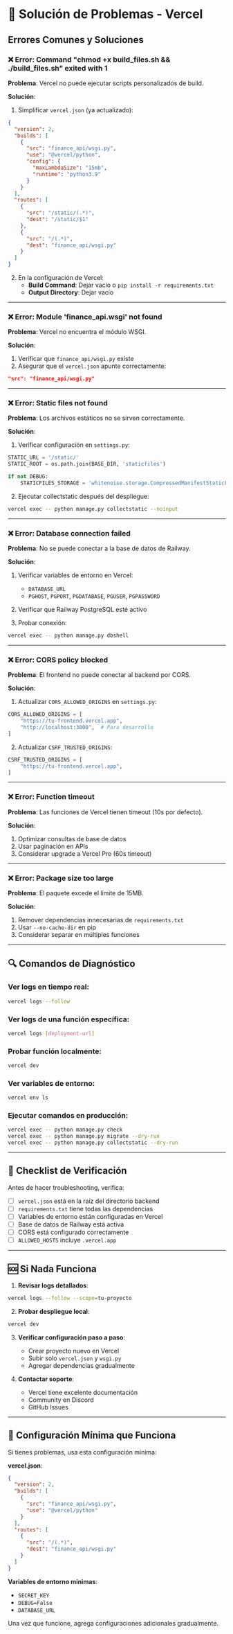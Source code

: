 # 🔧 Solución de Problemas - Vercel

## Errores Comunes y Soluciones

### ❌ Error: Command "chmod +x build_files.sh && ./build_files.sh" exited with 1

**Problema**: Vercel no puede ejecutar scripts personalizados de build.

**Solución**:
1. Simplificar `vercel.json` (ya actualizado):
```json
{
  "version": 2,
  "builds": [
    {
      "src": "finance_api/wsgi.py",
      "use": "@vercel/python",
      "config": { 
        "maxLambdaSize": "15mb", 
        "runtime": "python3.9"
      }
    }
  ],
  "routes": [
    {
      "src": "/static/(.*)",
      "dest": "/static/$1"
    },
    {
      "src": "/(.*)",
      "dest": "finance_api/wsgi.py"
    }
  ]
}
```

2. En la configuración de Vercel:
   - **Build Command**: Dejar vacío o `pip install -r requirements.txt`
   - **Output Directory**: Dejar vacío

---

### ❌ Error: Module 'finance_api.wsgi' not found

**Problema**: Vercel no encuentra el módulo WSGI.

**Solución**:
1. Verificar que `finance_api/wsgi.py` existe
2. Asegurar que el `vercel.json` apunte correctamente:
```json
"src": "finance_api/wsgi.py"
```

---

### ❌ Error: Static files not found

**Problema**: Los archivos estáticos no se sirven correctamente.

**Solución**:
1. Verificar configuración en `settings.py`:
```python
STATIC_URL = '/static/'
STATIC_ROOT = os.path.join(BASE_DIR, 'staticfiles')

if not DEBUG:
    STATICFILES_STORAGE = 'whitenoise.storage.CompressedManifestStaticFilesStorage'
```

2. Ejecutar collectstatic después del despliegue:
```bash
vercel exec -- python manage.py collectstatic --noinput
```

---

### ❌ Error: Database connection failed

**Problema**: No se puede conectar a la base de datos de Railway.

**Solución**:
1. Verificar variables de entorno en Vercel:
   - `DATABASE_URL`
   - `PGHOST`, `PGPORT`, `PGDATABASE`, `PGUSER`, `PGPASSWORD`

2. Verificar que Railway PostgreSQL esté activo

3. Probar conexión:
```bash
vercel exec -- python manage.py dbshell
```

---

### ❌ Error: CORS policy blocked

**Problema**: El frontend no puede conectar al backend por CORS.

**Solución**:
1. Actualizar `CORS_ALLOWED_ORIGINS` en `settings.py`:
```python
CORS_ALLOWED_ORIGINS = [
    "https://tu-frontend.vercel.app",
    "http://localhost:3000",  # Para desarrollo
]
```

2. Actualizar `CSRF_TRUSTED_ORIGINS`:
```python
CSRF_TRUSTED_ORIGINS = [
    "https://tu-frontend.vercel.app",
]
```

---

### ❌ Error: Function timeout

**Problema**: Las funciones de Vercel tienen timeout (10s por defecto).

**Solución**:
1. Optimizar consultas de base de datos
2. Usar paginación en APIs
3. Considerar upgrade a Vercel Pro (60s timeout)

---

### ❌ Error: Package size too large

**Problema**: El paquete excede el límite de 15MB.

**Solución**:
1. Remover dependencias innecesarias de `requirements.txt`
2. Usar `--no-cache-dir` en pip
3. Considerar separar en múltiples funciones

---

## 🔍 Comandos de Diagnóstico

### Ver logs en tiempo real:
```bash
vercel logs --follow
```

### Ver logs de una función específica:
```bash
vercel logs [deployment-url]
```

### Probar función localmente:
```bash
vercel dev
```

### Ver variables de entorno:
```bash
vercel env ls
```

### Ejecutar comandos en producción:
```bash
vercel exec -- python manage.py check
vercel exec -- python manage.py migrate --dry-run
vercel exec -- python manage.py collectstatic --dry-run
```

---

## 📝 Checklist de Verificación

Antes de hacer troubleshooting, verifica:

- [ ] `vercel.json` está en la raíz del directorio backend
- [ ] `requirements.txt` tiene todas las dependencias
- [ ] Variables de entorno están configuradas en Vercel
- [ ] Base de datos de Railway está activa
- [ ] CORS está configurado correctamente
- [ ] `ALLOWED_HOSTS` incluye `.vercel.app`

---

## 🆘 Si Nada Funciona

1. **Revisar logs detallados**:
```bash
vercel logs --follow --scope=tu-proyecto
```

2. **Probar despliegue local**:
```bash
vercel dev
```

3. **Verificar configuración paso a paso**:
   - Crear proyecto nuevo en Vercel
   - Subir solo `vercel.json` y `wsgi.py`
   - Agregar dependencias gradualmente

4. **Contactar soporte**:
   - Vercel tiene excelente documentación
   - Community en Discord
   - GitHub Issues

---

## 🎯 Configuración Mínima que Funciona

Si tienes problemas, usa esta configuración mínima:

**vercel.json**:
```json
{
  "version": 2,
  "builds": [
    {
      "src": "finance_api/wsgi.py",
      "use": "@vercel/python"
    }
  ],
  "routes": [
    {
      "src": "/(.*)",
      "dest": "finance_api/wsgi.py"
    }
  ]
}
```

**Variables de entorno mínimas**:
- `SECRET_KEY`
- `DEBUG=False`
- `DATABASE_URL`

Una vez que funcione, agrega configuraciones adicionales gradualmente.